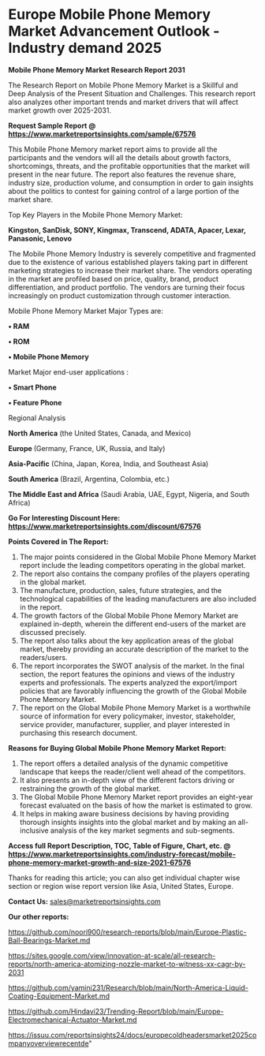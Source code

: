 # Europe Mobile Phone Memory Market Advancement Outlook - Industry demand 2025

<strong>Mobile Phone Memory Market Research Report 2031</strong>

The Research Report on Mobile Phone Memory Market is a Skillful and Deep Analysis of the Present Situation and Challenges. This research report also analyzes other important trends and market drivers that will affect market growth over 2025-2031.

<strong>Request Sample Report @ <a href=https://www.marketreportsinsights.com/sample/67576>https://www.marketreportsinsights.com/sample/67576</a></strong>

This Mobile Phone Memory market report aims to provide all the participants and the vendors will all the details about growth factors, shortcomings, threats, and the profitable opportunities that the market will present in the near future. The report also features the revenue share, industry size, production volume, and consumption in order to gain insights about the politics to contest for gaining control of a large portion of the market share.

Top Key Players in the Mobile Phone Memory Market:

<strong>Kingston, SanDisk, SONY, Kingmax, Transcend, ADATA, Apacer, Lexar, Panasonic, Lenovo</strong>

The Mobile Phone Memory Industry is severely competitive and fragmented due to the existence of various established players taking part in different marketing strategies to increase their market share. The vendors operating in the market are profiled based on price, quality, brand, product differentiation, and product portfolio. The vendors are turning their focus increasingly on product customization through customer interaction.

Mobile Phone Memory Market Major Types are:

<strong>• RAM

• ROM

• Mobile Phone Memory</strong>

Market Major end-user applications :

<strong>• Smart Phone

• Feature Phone</strong>

Regional Analysis

</u><strong><b>North America</b></strong> (the United States, Canada, and Mexico)

<strong><b>Europe </b></strong>(Germany, France, UK, Russia, and Italy)

<strong><b>Asia-Pacific</b></strong> (China, Japan, Korea, India, and Southeast Asia)

<strong><b>South America</b></strong> (Brazil, Argentina, Colombia, etc.)

<strong><b>The Middle East and Africa</b></strong> (Saudi Arabia, UAE, Egypt, Nigeria, and South Africa)

<strong>Go For Interesting Discount Here: <a href=https://www.marketreportsinsights.com/discount/67576>https://www.marketreportsinsights.com/discount/67576</a></strong>

<strong>Points Covered in The Report:</strong>
<ol>
  <li>The major points considered in the Global Mobile Phone Memory Market report include the leading competitors operating in the global market.</li>
  <li>The report also contains the company profiles of the players operating in the global market.</li>
  <li>The manufacture, production, sales, future strategies, and the technological capabilities of the leading manufacturers are also included in the report.</li>
  <li>The growth factors of the Global Mobile Phone Memory Market are explained in-depth, wherein the different end-users of the market are discussed precisely.</li>
  <li>The report also talks about the key application areas of the global market, thereby providing an accurate description of the market to the readers/users.</li>
  <li>The report incorporates the SWOT analysis of the market. In the final section, the report features the opinions and views of the industry experts and professionals. The experts analyzed the export/import policies that are favorably influencing the growth of the Global Mobile Phone Memory Market.</li>
  <li>The report on the Global Mobile Phone Memory Market is a worthwhile source of information for every policymaker, investor, stakeholder, service provider, manufacturer, supplier, and player interested in purchasing this research document.</li>
</ol>
<strong>Reasons for Buying Global Mobile Phone Memory Market Report:</strong>

<ol>
  <li>The report offers a detailed analysis of the dynamic competitive landscape that keeps the reader/client well ahead of the competitors.</li>
  <li>It also presents an in-depth view of the different factors driving or restraining the growth of the global market.</li>
  <li>The Global Mobile Phone Memory Market report provides an eight-year forecast evaluated on the basis of how the market is estimated to grow.</li>
  <li>It helps in making aware business decisions by having providing thorough insights insights into the global market and by making an all-inclusive analysis of the key market segments and sub-segments.</li>
</ol>
<strong>Access full Report Description, TOC, Table of Figure, Chart, etc. @ <a href=https://www.marketreportsinsights.com/industry-forecast/mobile-phone-memory-market-growth-and-size-2021-67576>https://www.marketreportsinsights.com/industry-forecast/mobile-phone-memory-market-growth-and-size-2021-67576</a></strong>


Thanks for reading this article; you can also get individual chapter wise section or region wise report version like Asia, United States, Europe.

<strong>Contact Us:</strong>
sales@marketreportsinsights.com

<strong>Our other reports:</strong>

<a href=https://github.com/noori900/research-reports/blob/main/Europe-Plastic-Ball-Bearings-Market.md>https://github.com/noori900/research-reports/blob/main/Europe-Plastic-Ball-Bearings-Market.md</a>

<a href=https://sites.google.com/view/innovation-at-scale/all-research-reports/north-america-atomizing-nozzle-market-to-witness-xx-cagr-by-2031>https://sites.google.com/view/innovation-at-scale/all-research-reports/north-america-atomizing-nozzle-market-to-witness-xx-cagr-by-2031</a>

<a href=https://github.com/yamini231/Research/blob/main/North-America-Liquid-Coating-Equipment-Market.md>https://github.com/yamini231/Research/blob/main/North-America-Liquid-Coating-Equipment-Market.md</a>

<a href=https://github.com/Hindavi23/Trending-Report/blob/main/Europe-Electromechanical-Actuator-Market.md>https://github.com/Hindavi23/Trending-Report/blob/main/Europe-Electromechanical-Actuator-Market.md</a>

<a href=https://issuu.com/reportsinsights24/docs/europecoldheadersmarket2025companyoverviewrecentde>https://issuu.com/reportsinsights24/docs/europecoldheadersmarket2025companyoverviewrecentde</a>"
